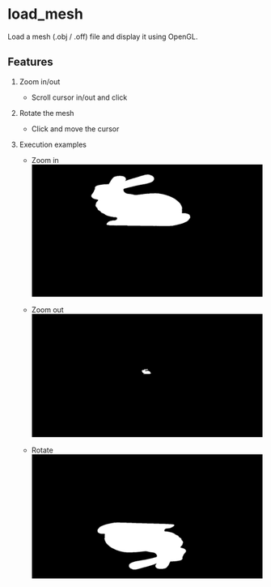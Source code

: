 # load_mesh

Load a mesh (.obj / .off) file and display it using OpenGL. 

## Features


1. Zoom in/out
    - Scroll cursor in/out and click
2. Rotate the mesh
    - Click and move the cursor
    
3. Execution examples
    - Zoom in
    ![alt text](https://github.com/ssharadhas/load_mesh/blob/main/results/zoomin.png?raw=true)
    
    - Zoom out
    ![alt text](https://github.com/ssharadhas/load_mesh/blob/main/results/zoomout.png?raw=true)
    
    - Rotate
    ![alt text](https://github.com/ssharadhas/load_mesh/blob/main/results/rotate.png?raw=true)

